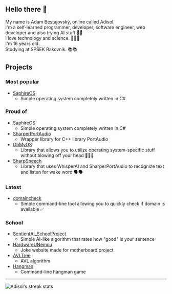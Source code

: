 ## Hello there 👋
My name is Adam Bestajovský, online called Adisol. \
I'm a self-learned programmer, developer, software engineer, web developer and also trying AI stuff 🫣✨ \
I love technology and science. 👨‍💻🔭 \
I'm 16 years old. \
Studying at SPŠEK Rakovník. 📚📚

## Projects
### Most popular
 - [SaphireOS](https://github.com/Adisol07/SaphireOS)
   - Simple operating system completely written in C#

### Proud of
 - [SaphireOS](https://github.com/Adisol07/SaphireOS)
   - Simple operating system completely written in C#
 - [SharperPortAudio](https://github.com/Adisol07/SharperPortAudio)
   - Wrapper library for C++ library PortAudio
 - [OhMyOS](https://github.com/Adisol07/OhMyOS)
   - Library that allows you to utilize operating system-specific stuff without blowing off your head 😵‍💫🤯
 - [SharpSpeech](https://github.com/Adisol07/SharpSpeech)
   - Library that uses WhisperAI and SharperPortAudio to recognize text and listen for wake word 🗣️🗣️

### Latest
 - [domaincheck](https://github.com/Adisol07/domaincheck)
   - Simple command-line tool allowing you to quickly check if domain is available ✅

### School
 - [SentientAI_SchoolProject](https://github.com/Adisol07/SentientAI_SchoolProject)
   - Simple AI-like algorithm that rates how "good" is your sentence
 - [HardwareUNemcu](https://github.com/Adisol07/HardwareUNemcu)
   - Joke website made for motherboard project
 - [AVLTree](https://github.com/Adisol07/AVLTree)
   - AVL algorithm
 - [Hangman](https://github.com/Adisol07/Hangman)
   - Command-line hangman game

---

![Adisol's streak stats](https://github-readme-streak-stats.herokuapp.com/?user=adisol07&theme=dark&hide_border=true)
